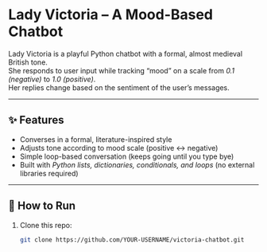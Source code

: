 # Lady Victoria – A Mood-Based Chatbot

Lady Victoria is a playful Python chatbot with a formal, almost medieval British tone.  
She responds to user input while tracking “mood” on a scale from *0.1 (negative)* to *1.0 (positive)*.  
Her replies change based on the sentiment of the user’s messages.

---

## ✨ Features
- Converses in a formal, literature-inspired style  
- Adjusts tone according to mood scale (positive ↔ negative)  
- Simple loop-based conversation (keeps going until you type bye)  
- Built with *Python lists, dictionaries, conditionals, and loops* (no external libraries required)  

---

## 🚀 How to Run
1. Clone this repo:  
   ```bash
   git clone https://github.com/YOUR-USERNAME/victoria-chatbot.git
